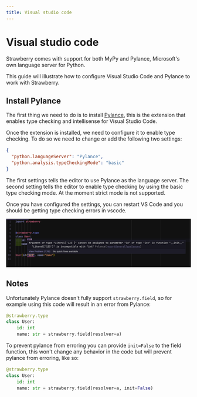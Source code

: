 ```yaml
---
title: Visual studio code
---
```


# Visual studio code

Strawberry comes with support for both MyPy and Pylance, Microsoft's own
language server for Python.

This guide will illustrate how to configure Visual Studio Code and Pylance to
work with Strawberry.

## Install Pylance

The first thing we need to do is to install
[Pylance](https://marketplace.visualstudio.com/items?itemName=ms-python.vscode-pylance),
this is the extension that enables type checking and intellisense for Visual
Studio Code.

Once the extension is installed, we need to configure it to enable type
checking. To do so we need to change or add the following two settings:

```json
{
  "python.languageServer": "Pylance",
  "python.analysis.typeCheckingMode": "basic"
}
```

The first settings tells the editor to use Pylance as the language server. The
second setting tells the editor to enable type checking by using the basic type
checking mode. At the moment strict mode is not supported.

Once you have configured the settings, you can restart VS Code and you should be
getting type checking errors in vscode.

![Pylance showing a type error](./pylance.png)

## Notes

Unfortunately Pylance doesn't fully support `strawberry.field`, so for example
using this code will result in an error from Pylance:

```python
@strawberry.type
class User:
    id: int
    name: str = strawberry.field(resolver=a)
```

To prevent pylance from erroring you can provide `init=False` to the field
function, this won't change any behavior in the code but will prevent pylance
from erroring, like so:

```python
@strawberry.type
class User:
    id: int
    name: str = strawberry.field(resolver=a, init=False)
```
